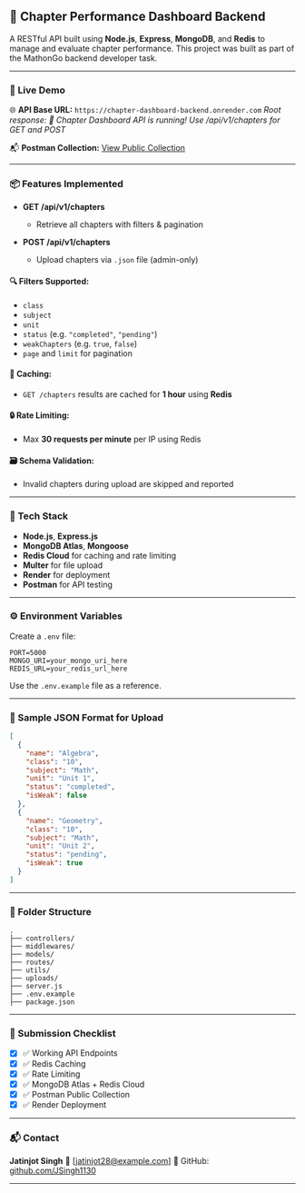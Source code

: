 ## 📘 Chapter Performance Dashboard Backend

A RESTful API built using **Node.js**, **Express**, **MongoDB**, and **Redis** to manage and evaluate chapter performance.
This project was built as part of the MathonGo backend developer task.

---

### 🚀 Live Demo

🌐 **API Base URL:**
`https://chapter-dashboard-backend.onrender.com`
*Root response: 📘 Chapter Dashboard API is running!*
*Use /api/v1/chapters for GET and POST*


📬 **Postman Collection:**
[View Public Collection](https://www.postman.com/jatinjotsingh/chapter-api-demo/collection/f3lk6i8/chapter-api-demo?action=share&creator=43658500)


---

### 📦 Features Implemented

* **GET /api/v1/chapters**

  * Retrieve all chapters with filters & pagination
* **POST /api/v1/chapters**

  * Upload chapters via `.json` file (admin-only)

#### 🔍 Filters Supported:

* `class`
* `subject`
* `unit`
* `status` (e.g. `"completed"`, `"pending"`)
* `weakChapters` (e.g. `true`, `false`)
* `page` and `limit` for pagination

#### 🧠 Caching:

* `GET /chapters` results are cached for **1 hour** using **Redis**

#### 🔒 Rate Limiting:

* Max **30 requests per minute** per IP using Redis

#### 🗃 Schema Validation:

* Invalid chapters during upload are skipped and reported

---

### 🧪 Tech Stack

* **Node.js**, **Express.js**
* **MongoDB Atlas**, **Mongoose**
* **Redis Cloud** for caching and rate limiting
* **Multer** for file upload
* **Render** for deployment
* **Postman** for API testing

---

### ⚙️ Environment Variables

Create a `.env` file:

```env
PORT=5000
MONGO_URI=your_mongo_uri_here
REDIS_URL=your_redis_url_here
```

Use the `.env.example` file as a reference.

---

### 📂 Sample JSON Format for Upload

```json
[
  {
    "name": "Algebra",
    "class": "10",
    "subject": "Math",
    "unit": "Unit 1",
    "status": "completed",
    "isWeak": false
  },
  {
    "name": "Geometry",
    "class": "10",
    "subject": "Math",
    "unit": "Unit 2",
    "status": "pending",
    "isWeak": true
  }
]
```

---

### 📁 Folder Structure

```
.
├── controllers/
├── middlewares/
├── models/
├── routes/
├── utils/
├── uploads/
├── server.js
├── .env.example
├── package.json
```

---

### 🧾 Submission Checklist

* [x] ✅ Working API Endpoints
* [x] ✅ Redis Caching
* [x] ✅ Rate Limiting
* [x] ✅ MongoDB Atlas + Redis Cloud
* [x] ✅ Postman Public Collection
* [x] ✅ Render Deployment

---

### 📬 Contact

**Jatinjot Singh**
📧 \[[jatinjot28@example.com](mailto:jatinjot28@example.com)]
🔗 GitHub: [github.com/JSingh1130](https://github.com/JSingh1130)

---

